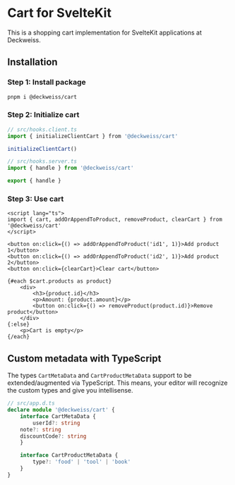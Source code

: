 # Cart for SvelteKit
This is a shopping cart implementation for SvelteKit applications at Deckweiss.

## Installation
### Step 1: Install package
```sh
pnpm i @deckweiss/cart
```

### Step 2: Initialize cart
```typescript
// src/hooks.client.ts
import { initializeClientCart } from '@deckweiss/cart'

initializeClientCart()
```

```typescript
// src/hooks.server.ts
import { handle } from '@deckweiss/cart'

export { handle }
```

### Step 3: Use cart
```svelte
<script lang="ts">
import { cart, addOrAppendToProduct, removeProduct, clearCart } from '@deckweiss/cart'
</script>

<button on:click={() => addOrAppendToProduct('id1', 1)}>Add product 1</button>
<button on:click={() => addOrAppendToProduct('id2', 1)}>Add product 2</button>
<button on:click={clearCart}>Clear cart</button>

{#each $cart.products as product}
    <div>
        <h3>{product.id}</h3>
        <p>Amount: {product.amount}</p>
        <button on:click={() => removeProduct(product.id)}>Remove product</button>
    </div>
{:else}
    <p>Cart is empty</p>
{/each}
```

## Custom metadata with TypeScript
The types `CartMetaData` and `CartProductMetaData` support to be extended/augmented via TypeScript. This means, your editor will recognize the custom types and give you intellisense.

```typescript
// src/app.d.ts
declare module '@deckweiss/cart' {
    interface CartMetaData {
        userId?: string
	note?: string
	discountCode?: string
    }

    interface CartProductMetaData {
        type?: 'food' | 'tool' | 'book'
    }
}
